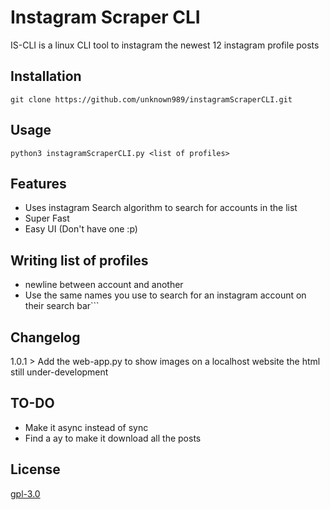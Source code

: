 # Instagram Scraper CLI

IS-CLI is a linux CLI tool to instagram the newest 12 instagram profile posts

## Installation

``` git clone https://github.com/unknown989/instagramScraperCLI.git ```

## Usage

```
python3 instagramScraperCLI.py <list of profiles>
```

## Features
* Uses instagram Search algorithm to search for accounts in the list
* Super Fast
* Easy UI (Don't have one :p)

## Writing list of profiles
* newline between account and another
* Use the same names you use to search for an instagram account on their search bar```
## Changelog
1.0.1 > Add the web-app.py to show images on a localhost website the html still under-development

## TO-DO
* Make it async instead of sync
* Find a ay to make it download all the posts


## License
[gpl-3.0](https://choosealicense.com/licenses/gpl-3.0/)
